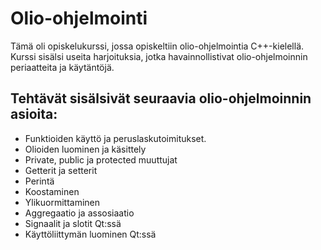 # Olio-ohjelmointi

Tämä oli opiskelukurssi, jossa opiskeltiin olio-ohjelmointia C++-kielellä. Kurssi sisälsi useita harjoituksia, jotka havainnollistivat olio-ohjelmoinnin periaatteita ja käytäntöjä.

## Tehtävät sisälsivät seuraavia olio-ohjelmoinnin asioita:
- Funktioiden käyttö ja peruslaskutoimitukset.
- Olioiden luominen ja käsittely
- Private, public ja protected muuttujat
- Getterit ja setterit
- Perintä
- Koostaminen
- Ylikuormittaminen
- Aggregaatio ja assosiaatio
- Signaalit ja slotit Qt:ssä
- Käyttöliittymän luominen Qt:ssä